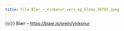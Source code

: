 ```yaml
---
title: File:Blær_–_Vinkonur_vors_og_blóma_30783.jpeg
---
```


{{c}} Blær – https://blaer.is/grein/vinkonur
